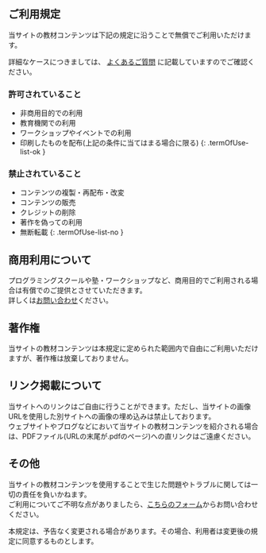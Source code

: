 ## ご利用規定

当サイトの教材コンテンツは下記の規定に沿うことで無償でご利用いただけます。

詳細なケースにつきましては、 [よくあるご質問](/faq) に記載していますのでご確認ください。

### 許可されていること
- 非商用目的での利用
- 教育機関での利用
- ワークショップやイベントでの利用
- 印刷したものを配布(上記の条件に当てはまる場合に限る)
{: .termOfUse-list-ok }

### 禁止されていること
- コンテンツの複製・再配布・改変
- コンテンツの販売
- クレジットの削除
- 著作を偽っての利用
- 無断転載
{: .termOfUse-list-no }

## 商用利用について
プログラミングスクールや塾・ワークショップなど、商用目的でご利用される場合は有償でのご提供とさせていただきます。  
詳しくは[お問い合わせ](/contact)ください。

## 著作権
当サイトの教材コンテンツは本規定に定められた範囲内で自由にご利用いただけますが、著作権は放棄しておりません。

## リンク掲載について
当サイトへのリンクはご自由に行うことができます。ただし、当サイトの画像URLを使用した別サイトへの画像の埋め込みは禁止しております。  
ウェブサイトやブログなどにおいて当サイトの教材コンテンツを紹介される場合は、PDFファイル(URLの末尾が.pdfのページ)への直リンクはご遠慮ください。

## その他
当サイトの教材コンテンツを使用することで生じた問題やトラブルに関しては一切の責任を負いかねます。  
ご利用についてご不明な点がありましたら、[こちらのフォーム](/contact)からお問い合わせください。

本規定は、予告なく変更される場合があります。その場合、利用者は変更後の規定に同意するものとします。
